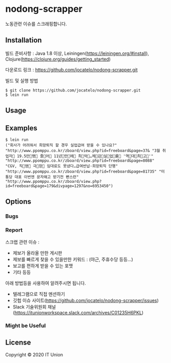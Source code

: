 # nodong-scrapper

노동관련 이슈를 스크래핑합니다.

## Installation

빌드 준비사항 : Java 1.8 이상, Leiningen(https://leiningen.org/#install), Clojure(https://clojure.org/guides/getting_started)

다운로드 링크 : https://github.com/jocatelo/nodong-scrapper.git

빌드 및 실행 방법

```
$ git clone https://github.com/jocatelo/nodong-scrapper.git
$ lein run
```

## Usage

## Examples

```
$ lein run
("회사가 어려워서 희망퇴직 할 경우 실업급여 받을 수 있나요?" "http://www.ppomppu.co.kr/zboard/view.php?id=freeboard&page=37& "3월 취업자 19.5만명 줄어 11년만에 최악…체감실업률 '역대최고'" "http://www.ppomppu.co.kr/zboard/view.php?id=freeboard&page=8088" "CGV, 직영 극장 임대료도 못냈다…급여반납·희망퇴직 단행" "http://www.ppomppu.co.kr/zboard/view.php?id=freeboard&page=81735" "미통당 대표 이번엔 문자해고 받기전 빤스런" "http://www.ppomppu.co.kr/zboard/view.php?id=freeboard&page=179&divpage=1297&no=6953450")
```

## Options
### Bugs
### Report 

스크랩 관련 이슈 :
- 제보가 올라올 만한 게시판
- 제보를 빠르게 찾을 수 있을만한 키워드 : (야근, 주휴수당 등등...)
- 보고를 편하게 받을 수 있는 포맷
- 기타 등등

아래 방법등을 사용하여 알려주시면 됩니다.
 - 텔레그램으로 직접 멘션하기 
-  깃헙 이슈 사이트(https://github.com/jocatelo/nodong-scrapper/issues)
-  Slack 기술위원회 채널 (https://itunionworkspace.slack.com/archives/C01235H6PKL)

### Might be Useful

## License

Copyright © 2020 IT Union

